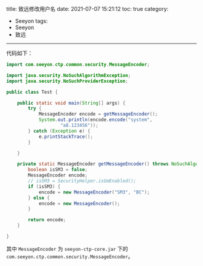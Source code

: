 title: 致远修改用户名
date: 2021-07-07 15:21:12
toc: true
category:
 - Seeyon
tags: 
 - Seeyon
 - 致远
---

代码如下：

```java
import com.seeyon.ctp.common.security.MessageEncoder;

import java.security.NoSuchAlgorithmException;
import java.security.NoSuchProviderException;

public class Test {

    public static void main(String[] args) {
        try {
            MessageEncoder encode = getMessageEncoder();
            System.out.println(encode.encode("system",
                    "a8.123456"));
        } catch (Exception e) {
            e.printStackTrace();
        }

    }

    private static MessageEncoder getMessageEncoder() throws NoSuchAlgorithmException, NoSuchProviderException {
        boolean isSM3 = false;
        MessageEncoder encode;
        // isSM3 = SecurityHelper.isGmEnabled();
        if (isSM3) {
            encode = new MessageEncoder("SM3", "BC");
        } else {
            encode = new MessageEncoder();
        }

        return encode;
    }

}
```

其中 `MessageEncoder` 为 `seeyon-ctp-core.jar` 下的 `com.seeyon.ctp.common.security.MessageEncoder`。
